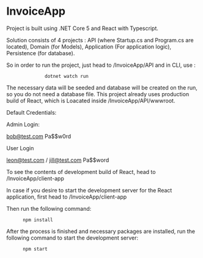 # InvoiceApp

Project is built using .NET Core 5 and React with Typescript.

Solution consists of 4 projects : API (where Startup.cs and Program.cs are located), Domain (for Models), Application (For application logic), Persistence (for database).

So in order to run the project, just head to /InvoiceApp/API and in CLI, use :

                  dotnet watch run

The necessary data will be seeded and database will be created on the run, so you do not need a database file.
This project already uses production build of React, which is Loacated inside /InvoiceApp/API/wwwroot.

Default Credentials:

Admin Login:

bob@test.com
Pa$$w0rd

User Login

leon@test.com / jill@test.com
Pa$$word



To see the contents of development build of React, head to /InvoiceApp/client-app

In case if you desire to start the development server for the React application, first head to /InvoiceApp/client-app

Then run the following command:

          npm install

After the process is finished and necessary packages are installed, run the following command to start the development server:

          npm start



